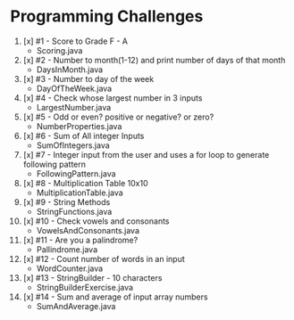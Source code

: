 # Programming Challenges
1. [x] #1 - Score to Grade F - A
   - Scoring.java
2. [x] #2 - Number to month(1-12) and print number of days of that month
   - DaysInMonth.java
3. [x] #3 - Number to day of the week
   - DayOfTheWeek.java
4. [x] #4 - Check whose largest number in 3 inputs
   - LargestNumber.java
5. [x] #5 - Odd or even? positive or negative? or zero?
   - NumberProperties.java
6. [x] #6 - Sum of All integer Inputs
   - SumOfIntegers.java
7. [x] #7 - Integer input from the user and uses a for loop to generate following pattern
   - FollowingPattern.java
8. [x] #8 - Multiplication Table 10x10
   - MultiplicationTable.java
9. [x] #9 - String Methods
   - StringFunctions.java
10. [x] #10 - Check vowels and consonants
    - VowelsAndConsonants.java
11. [x] #11 - Are you a palindrome?
    - Pallindrome.java
12. [x] #12 - Count number of words in an input
    - WordCounter.java
13. [x] #13 - StringBuilder - 10 characters
    - StringBuilderExercise.java
14. [x] #14 - Sum and average of input array numbers
    - SumAndAverage.java
